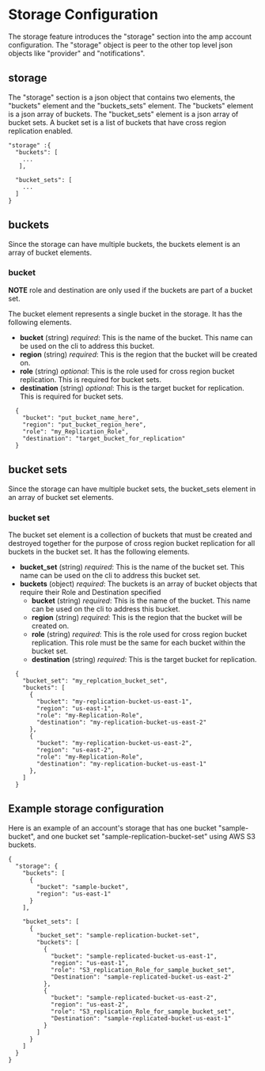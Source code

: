 # Storage Configuration

The storage feature introduces the "storage" section into the amp account configuration. The "storage" object is peer to the other top level json objects like "provider" and "notifications".

## storage

The "storage" section is a json object that contains two elements, the "buckets" element and the "buckets_sets" element. The "buckets" element is a json array of buckets. The "bucket_sets" element is a json array of bucket sets. A bucket set is a list of buckets that have cross region replication enabled.

```
"storage" :{
  "buckets": [
    ...
   ],

  "bucket_sets": [
    ...
  ]
}
```

## buckets
Since the storage can have multiple buckets, the buckets element is an array of bucket elements.

### bucket

**NOTE** role and destination are only used if the buckets are part of a bucket set.

The bucket element represents a single bucket in the storage. It has the following elements.
- **bucket** (string) _required_: This is the name of the bucket. This name can be used on the cli to address this bucket.
- **region** (string) _required_: This is the region that the bucket will be created on.
- **role** (string) _optional_: This is the role used for cross region bucket replication. This is required for bucket sets.
- **destination** (string) _optional_: This is the target bucket for replication. This is required for bucket sets.

```
  {
    "bucket": "put_bucket_name_here",
    "region": "put_bucket_region_here",
    "role": "my_Replication_Role",
    "destination": "target_bucket_for_replication"
  }
```
## bucket sets
Since the storage can have multiple bucket sets, the bucket_sets element in an array of bucket set elements.

### bucket set
The bucket set element is a collection of buckets that must be created and destroyed together for the purpose of cross region bucket replication for all buckets in the bucket set. It has the following elements.
- **bucket_set** (string) _required_: This is the name of the bucket set. This name can be used on the cli to address this bucket set.
- **buckets** (object) _required_: The buckets is an array of bucket objects that require their Role and Destination specified
  - **bucket** (string) _required_: This is the name of the bucket. This name can be used on the cli to address this bucket.
  - **region** (string) _required_: This is the region that the bucket will be created on.
  - **role** (string) _required_: This is the role used for cross region bucket replication. This role must be the same for each bucket within the bucket set.
  - **destination** (string) _required_: This is the target bucket for replication.

```
  {
    "bucket_set": "my_replcation_bucket_set",
    "buckets": [
      {
        "bucket": "my-replication-bucket-us-east-1",
        "region": "us-east-1",
        "role": "my-Replication-Role",
        "destination": "my-replication-bucket-us-east-2"
      },
      {
        "bucket": "my-replication-bucket-us-east-2",
        "region": "us-east-2",
        "role": "my-Replication-Role",
        "destination": "my-replication-bucket-us-east-1"
      },
    ]
  }
```
## Example storage configuration
Here is an example of an account's storage that has one bucket "sample-bucket", and one bucket set "sample-replication-bucket-set" using AWS S3 buckets.

```
{
  "storage": {
    "buckets": [
      {
        "bucket": "sample-bucket",
        "region": "us-east-1"
      }
    ],

    "bucket_sets": [
      {
        "bucket_set": "sample-replication-bucket-set",
        "buckets": [
          {
            "bucket": "sample-replicated-bucket-us-east-1",
            "region": "us-east-1",
            "role": "S3_replication_Role_for_sample_bucket_set",
            "Destination": "sample-replicated-bucket-us-east-2"
          },
          {
            "bucket": "sample-replicated-bucket-us-east-2",
            "region": "us-east-2",
            "role": "S3_replication_Role_for_sample_bucket_set",
            "Destination": "sample-replicated-bucket-us-east-1"
          }
        ]
      }
    ]
  }
}

```
